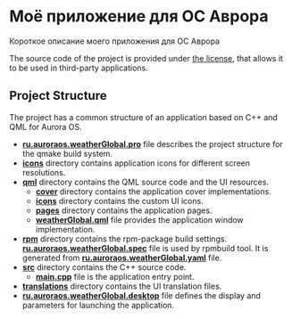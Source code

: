 # Моё приложение для ОС Аврора

Короткое описание моего приложения для ОС Аврора

The source code of the project is provided under
[the license](LICENSE.BSD-3-CLAUSE.md),
that allows it to be used in third-party applications.

## Project Structure

The project has a common structure
of an application based on C++ and QML for Aurora OS.

* **[ru.auroraos.weatherGlobal.pro](ru.auroraos.weatherGlobal.pro)** file
  describes the project structure for the qmake build system.
* **[icons](icons)** directory contains application icons for different screen resolutions.
* **[qml](qml)** directory contains the QML source code and the UI resources.
  * **[cover](qml/cover)** directory contains the application cover implementations.
  * **[icons](qml/icons)** directory contains the custom UI icons.
  * **[pages](qml/pages)** directory contains the application pages.
  * **[weatherGlobal.qml](qml/weatherGlobal.qml)** file
    provides the application window implementation.
* **[rpm](rpm)** directory contains the rpm-package build settings.
  **[ru.auroraos.weatherGlobal.spec](rpm/ru.auroraos.weatherGlobal.spec)** file is used by rpmbuild tool.
  It is generated from **[ru.auroraos.weatherGlobal.yaml](rpm/ru.auroraos.weatherGlobal.yaml)** file.
* **[src](src)** directory contains the C++ source code.
  * **[main.cpp](src/main.cpp)** file is the application entry point.
* **[translations](translations)** directory contains the UI translation files.
* **[ru.auroraos.weatherGlobal.desktop](ru.auroraos.weatherGlobal.desktop)** file
  defines the display and parameters for launching the application.
